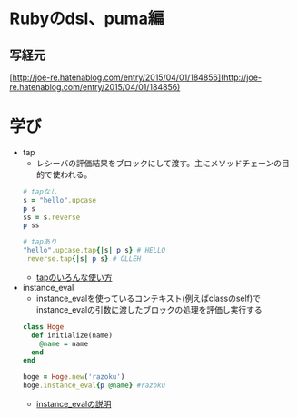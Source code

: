 # Rubyのdsl、puma編

## 写経元

[http://joe-re.hatenablog.com/entry/2015/04/01/184856](http://joe-re.hatenablog.com/entry/2015/04/01/184856)

# 学び

- tap
  - レシーバの評価結果をブロックにして渡す。主にメソッドチェーンの目的で使われる。
  ```ruby
  # tapなし
  s = "hello".upcase
  p s
  ss = s.reverse
  p ss

  # tapあり
  "hello".upcase.tap{|s| p s} # HELLO
  .reverse.tap{|s| p s} # OLLEH
  ```
  - [tapのいろんな使い方](http://melborne.github.io/2012/10/29/rubys-new-control-structure-by-tap-and-break/)
- instance_eval
  - instance_evalを使っているコンテキスト(例えばclassのself)でinstance_evalの引数に渡したブロックの処理を評価し実行する
  ```ruby
  class Hoge
    def initialize(name)
      @name = name
    end
  end

  hoge = Hoge.new('razoku')
  hoge.instance_eval{p @name} #razoku
  ```
  - [instance_evalの説明](http://docs.ruby-lang.org/ja/2.1.0/method/BasicObject/i/instance_eval.html)